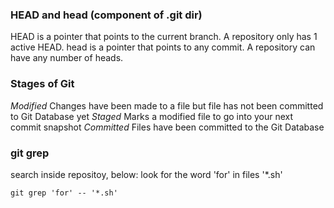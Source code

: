 
### HEAD and head (component of .git dir)

HEAD is a pointer that points to the current branch. A repository only has 1 active HEAD.
head is a pointer that points to any commit. A repository can have any number of heads.

### Stages of Git

*Modified* Changes have been made to a file but file has not been committed to Git Database yet
*Staged* Marks a modified file to go into your next commit snapshot
*Committed* Files have been committed to the Git Database

### git grep

search inside repositoy, below: look for the word 'for' in files '*.sh'

`git grep 'for' -- '*.sh'`
